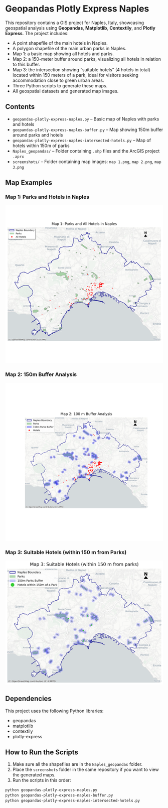 # Geopandas Plotly Express Naples

This repository contains a GIS project for Naples, Italy, showcasing geospatial analysis using **Geopandas**, **Matplotlib**, **Contextily**, and **Plotly Express**. The project includes:  

- A point shapefile of the main hotels in Naples.  
- A polygon shapefile of the main urban parks in Naples.  
- Map 1: a basic map showing all hotels and parks.  
- Map 2: a 150-meter buffer around parks, visualizing all hotels in relation to this buffer.  
- Map 3: the intersection showing “suitable hotels” (4 hotels in total) located within 150 meters of a park, ideal for visitors seeking accommodation close to green urban areas.  
- Three Python scripts to generate these maps.  
- All geospatial datasets and generated map images.  

## Contents

- `geopandas-plotly-express-naples.py` – Basic map of Naples with parks and hotels
- `geopandas-plotly-express-naples-buffer.py` – Map showing 150m buffer around parks and hotels
- `geopandas-plotly-express-naples-intersected-hotels.py` – Map of hotels within 150m of parks
- `Naples_geopandas/` – Folder containing `.shp` files and the ArcGIS project `.aprx`
- `screenshots/` – Folder containing map images: `map 1.png`, `map 2.png`, `map 3.png`

## Map Examples

### Map 1: Parks and Hotels in Naples

![Map 1](screenshots/map%201.png)

### Map 2: 150m Buffer Analysis

![Map 2](screenshots/map%202.png)

### Map 3: Suitable Hotels (within 150 m from Parks)

![Map 3](screenshots/map%203.png)

## Dependencies

This project uses the following Python libraries:

- geopandas
- matplotlib
- contextily
- plotly-express

## How to Run the Scripts

1. Make sure all the shapefiles are in the `Naples_geopandas` folder.
2. Place the `screenshots` folder in the same repository if you want to view the generated maps.
3. Run the scripts in this order:

```bash
python geopandas-plotly-express-naples.py
python geopandas-plotly-express-naples-buffer.py
python geopandas-plotly-express-naples-intersected-hotels.py

